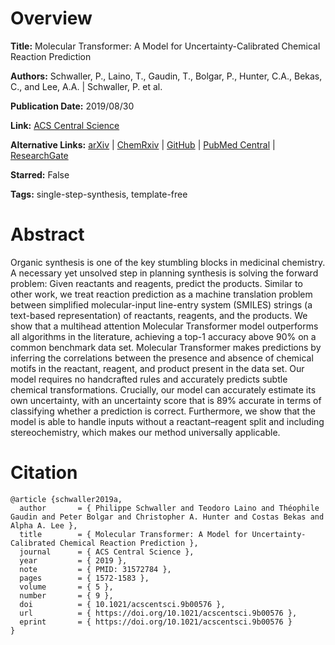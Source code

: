 # Overview
**Title:**
Molecular Transformer: A Model for Uncertainty-Calibrated Chemical Reaction Prediction

**Authors:**
Schwaller, P., Laino, T., Gaudin, T., Bolgar, P., Hunter, C.A., Bekas, C., and Lee, A.A. |
Schwaller, P. et al.

**Publication Date:**
2019/08/30

**Link:**
[ACS Central Science](https://pubs.acs.org/doi/full/10.1021/acscentsci.9b00576)

**Alternative Links:**
[arXiv](https://arxiv.org/abs/1811.02633) |
[ChemRxiv](https://chemrxiv.org/engage/chemrxiv/article-details/60c74238702a9b56bc18a3fb) |
[GitHub](https://github.com/pschwllr/MolecularTransformer) |
[PubMed Central](https://pmc.ncbi.nlm.nih.gov/articles/PMC6764164) |
[ResearchGate](https://www.researchgate.net/publication/328800945_Molecular_Transformer_for_Chemical_Reaction_Prediction_and_Uncertainty_Estimation)

**Starred:**
False

**Tags:**
single-step-synthesis, template-free


# Abstract
Organic synthesis is one of the key stumbling blocks in medicinal chemistry.
A necessary yet unsolved step in planning synthesis is solving the forward problem: Given reactants and reagents, predict the products.
Similar to other work, we treat reaction prediction as a machine translation problem between simplified molecular-input line-entry system (SMILES) strings (a text-based representation) of reactants, reagents, and the products.
We show that a multihead attention Molecular Transformer model outperforms all algorithms in the literature, achieving a top-1 accuracy above 90% on a common benchmark data set.
Molecular Transformer makes predictions by inferring the correlations between the presence and absence of chemical motifs in the reactant, reagent, and product present in the data set.
Our model requires no handcrafted rules and accurately predicts subtle chemical transformations.
Crucially, our model can accurately estimate its own uncertainty, with an uncertainty score that is 89% accurate in terms of classifying whether a prediction is correct.
Furthermore, we show that the model is able to handle inputs without a reactant–reagent split and including stereochemistry, which makes our method universally applicable.


# Citation
```
@article {schwaller2019a,
  author       = { Philippe Schwaller and Teodoro Laino and Théophile Gaudin and Peter Bolgar and Christopher A. Hunter and Costas Bekas and Alpha A. Lee },
  title        = { Molecular Transformer: A Model for Uncertainty-Calibrated Chemical Reaction Prediction },
  journal      = { ACS Central Science },
  year         = { 2019 },
  note         = { PMID: 31572784 },
  pages        = { 1572-1583 },
  volume       = { 5 },
  number       = { 9 },
  doi          = { 10.1021/acscentsci.9b00576 },
  url          = { https://doi.org/10.1021/acscentsci.9b00576 },
  eprint       = { https://doi.org/10.1021/acscentsci.9b00576 }
}
```
